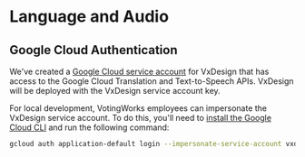 # Language and Audio

## Google Cloud Authentication

We've created a
[Google Cloud service account](https://cloud.google.com/iam/docs/service-account-overview)
for VxDesign that has access to the Google Cloud Translation and Text-to-Speech
APIs. VxDesign will be deployed with the VxDesign service account key.

For local development, VotingWorks employees can impersonate the VxDesign
service account. To do this, you'll need to
[install the Google Cloud CLI](https://cloud.google.com/sdk/docs/install-sdk)
and run the following command:

```sh
gcloud auth application-default login --impersonate-service-account vxdesign@astral-pursuit-395520.iam.gserviceaccount.com
```
